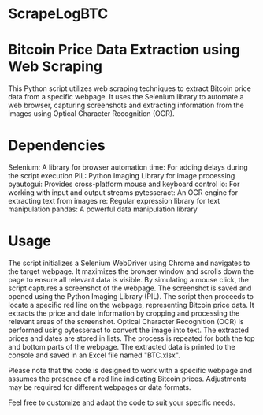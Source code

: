 # ScrapeLogBTC
# Bitcoin Price Data Extraction using Web Scraping
This Python script utilizes web scraping techniques to extract Bitcoin price data from a specific webpage. It uses the Selenium library to automate a web browser, capturing screenshots and extracting information from the images using Optical Character Recognition (OCR).

# Dependencies
Selenium: A library for browser automation
time: For adding delays during the script execution
PIL: Python Imaging Library for image processing
pyautogui: Provides cross-platform mouse and keyboard control
io: For working with input and output streams
pytesseract: An OCR engine for extracting text from images
re: Regular expression library for text manipulation
pandas: A powerful data manipulation library

# Usage
The script initializes a Selenium WebDriver using Chrome and navigates to the target webpage.
It maximizes the browser window and scrolls down the page to ensure all relevant data is visible.
By simulating a mouse click, the script captures a screenshot of the webpage.
The screenshot is saved and opened using the Python Imaging Library (PIL).
The script then proceeds to locate a specific red line on the webpage, representing Bitcoin price data.
It extracts the price and date information by cropping and processing the relevant areas of the screenshot.
Optical Character Recognition (OCR) is performed using pytesseract to convert the image into text.
The extracted prices and dates are stored in lists.
The process is repeated for both the top and bottom parts of the webpage.
The extracted data is printed to the console and saved in an Excel file named "BTC.xlsx".

Please note that the code is designed to work with a specific webpage and assumes the presence of a red line indicating Bitcoin prices. Adjustments may be required for different webpages or data formats.

Feel free to customize and adapt the code to suit your specific needs.

